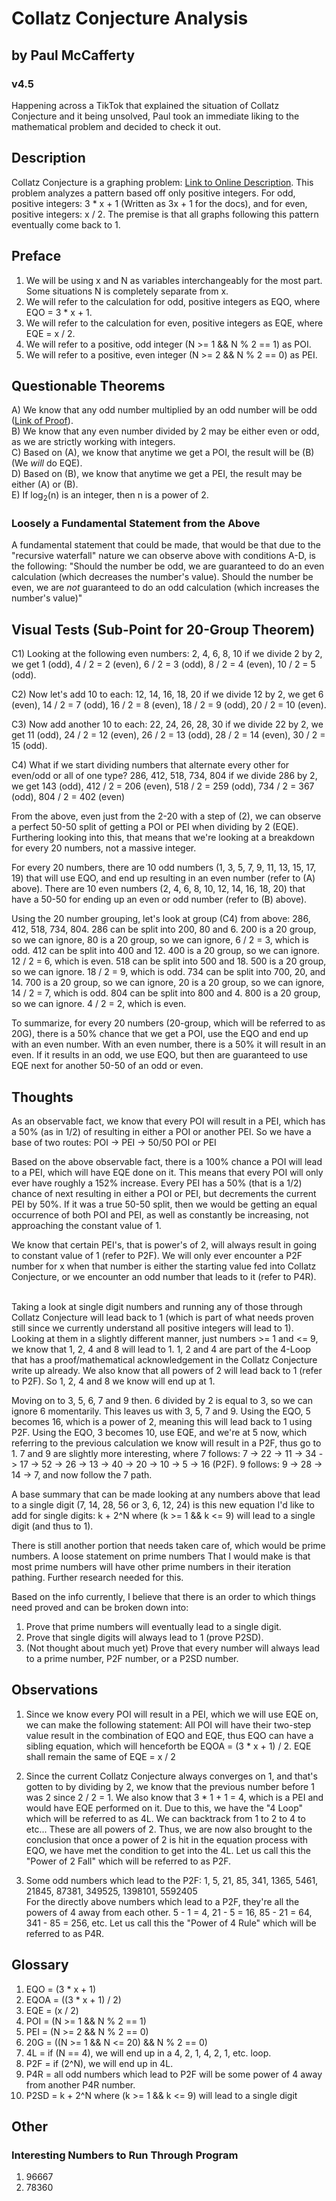 # Collatz Conjecture Analysis
## by Paul McCafferty
### v4.5
Happening across a TikTok that explained the situation of Collatz Conjecture and it being unsolved,
Paul took an immediate liking to the mathematical problem and decided to check it out.

## Description
Collatz Conjecture is a graphing problem: [Link to Online Description](https://www.scirp.org/journal/paperinformation.aspx?paperid=109243#return4).
This problem analyzes a pattern based off only positive integers.
For odd, positive integers: 3 * x + 1 (Written as 3x + 1 for the docs), and for even, positive integers: x / 2.
The premise is that all graphs following this pattern eventually come back to 1.

## Preface
1) We will be using x and N as variables interchangeably for the most part. Some situations N is completely separate from x.
2) We will refer to the calculation for odd, positive integers as EQO, where EQO = 3 * x + 1.
3) We will refer to the calculation for even, positive integers as EQE, where EQE = x / 2.
4) We will refer to a positive, odd integer (N >= 1 && N % 2 == 1) as POI.
5) We will refer to a positive, even integer (N >= 2 && N % 2 == 0) as PEI.

## Questionable Theorems
A) We know that any odd number multiplied by an odd number will be odd ([Link of Proof](https://www.splashlearn.com/math-vocabulary/number-sense/even-and-odd-numbers)).<br />
B) We know that any even number divided by 2 may be either even or odd, as we are strictly working with integers.<br />
C) Based on (A), we know that anytime we get a POI, the result will be (B) (We _will_ do EQE).<br />
D) Based on (B), we know that anytime we get a PEI, the result may be either (A) or (B).<br />
E) If log<sub>2</sub>(n) is an integer, then n is a power of 2.<br />

### Loosely a Fundamental Statement from the Above
A fundamental statement that could be made, that would be that due to the "recursive waterfall" nature we can
observe above with conditions A-D, is the following:
"Should the number be odd, we are guaranteed to do an even calculation (which decreases the number's value).
Should the number be even, we are _not_ guaranteed to do an odd calculation (which increases the number's value)"

## Visual Tests (Sub-Point for 20-Group Theorem)
C1) Looking at the following even numbers:
2, 4, 6, 8, 10
if we divide 2 by 2, we get 1 (odd), 4 / 2 = 2 (even), 6 / 2 = 3 (odd), 8 / 2 = 4 (even), 10 / 2 = 5 (odd).

C2) Now let's add 10 to each:
12, 14, 16, 18, 20
if we divide 12 by 2, we get 6 (even), 14 / 2 = 7 (odd), 16 / 2 = 8 (even), 18 / 2 = 9 (odd), 20 / 2 = 10 (even).

C3) Now add another 10 to each:
22, 24, 26, 28, 30
if we divide 22 by 2, we get 11 (odd), 24 / 2 = 12 (even), 26 / 2 = 13 (odd), 28 / 2 = 14 (even), 30 / 2 = 15 (odd).

C4) What if we start dividing numbers that alternate every other for even/odd or all of one type?
286, 412, 518, 734, 804
if we divide 286 by 2, we get 143 (odd), 412 / 2 = 206 (even), 518 / 2 = 259 (odd), 734 / 2 = 367 (odd), 804 / 2 = 402 (even)

From the above, even just from the 2-20 with a step of (2), we can observe a perfect 50-50 split of getting a POI
or PEI when dividing by 2 (EQE). Furthering looking into this, that means that we're looking at a breakdown for every
20 numbers, not a massive integer.

For every 20 numbers, there are 10 odd numbers (1, 3, 5, 7, 9, 11, 13, 15, 17, 19) that will use EQO, and end up
resulting in an even number (refer to (A) above). There are 10 even numbers (2, 4, 6, 8, 10, 12, 14, 16, 18, 20) that
have a 50-50 for ending up an even or odd number (refer to (B) above).

Using the 20 number grouping, let's look at group (C4) from above: 286, 412, 518, 734, 804.
286 can be split into 200, 80 and 6. 200 is a 20 group, so we can ignore, 80 is a 20 group, so we can ignore, 6 / 2 = 3, which is odd.
412 can be split into 400 and 12. 400 is a 20 group, so we can ignore. 12 / 2 = 6, which is even.
518 can be split into 500 and 18. 500 is a 20 group, so we can ignore. 18 / 2 = 9, which is odd.
734 can be split into 700, 20, and 14. 700 is a 20 group, so we can ignore, 20 is a 20 group, so we can ignore, 14 / 2 = 7, which is odd.
804 can be split into 800 and 4. 800 is a 20 group, so we can ignore. 4 / 2 = 2, which is even.

To summarize, for every 20 numbers (20-group, which will be referred to as 20G), there is a 50% chance that we get
a POI, use the EQO and end up with an even number. With an even number, there is a 50% it will result in an even.
If it results in an odd, we use EQO, but then are guaranteed to use EQE next for another 50-50 of an odd or even.

## Thoughts
As an observable fact, we know that every POI will result in a PEI, which has a 50% (as in 1/2) of resulting in either
a POI or another PEI. So we have a base of two routes:
POI -> PEI -> 50/50 POI or PEI

Based on the above observable fact, there is a 100% chance a POI will lead to a PEI, which will have EQE done on it.
This means that every POI will only ever have roughly a 152% increase. Every PEI has a 50% (that is a 1/2) chance of
next resulting in either a POI or PEI, but decrements the current PEI by 50%. If it was a true 50-50 split, then we would
be getting an equal occurrence of both POI and PEI, as well as constantly be increasing, not approaching the constant
value of 1.

We know that certain PEI's, that is power's of 2, will always result in going to constant value of 1 (refer to P2F).
We will only ever encounter a P2F number for x when that number is either the starting value fed into Collatz Conjecture,
or we encounter an odd number that leads to it (refer to P4R).

<br />
Taking a look at single digit numbers and running any of those through Collatz Conjecture will lead back to 1 (which
is part of what needs proven still since we currently understand all positive integers will lead to 1). Looking at them
in a slightly different manner, just numbers >= 1 and <= 9, we know that 1, 2, 4 and 8 will lead to 1. 1, 2 and 4 are
part of the 4-Loop that has a proof/mathematical acknowledgement in the Collatz Conjecture write up already. We also know
that all powers of 2 will lead back to 1 (refer to P2F). So 1, 2, 4 and 8 we know will end up at 1.

Moving on to 3, 5, 6, 7 and 9 then. 6 divided by 2 is equal to 3, so we can ignore 6 momentarily. This leaves us with
3, 5, 7 and 9. Using the EQO, 5 becomes 16, which is a power of 2, meaning this will lead back to 1 using P2F. Using
the EQO, 3 becomes 10, use EQE, and we're at 5 now, which referring to the previous calculation we know will result in
a P2F, thus go to 1. 7 and 9 are slightly more interesting, where 7 follows: 7 -> 22 -> 11 -> 34 -> 17 -> 52 -> 26 -> 13
-> 40 -> 20 -> 10 -> 5 -> 16 (P2F). 9 follows: 9 -> 28 -> 14 -> 7, and now follow the 7 path.

A base summary that can be made looking at any numbers above that lead to a single digit (7, 14, 28, 56 or 3, 6, 12, 24)
is this new equation I'd like to add for single digits: k + 2^N where (k >= 1 && k <= 9) will lead to a single digit (and
thus to 1).

There is still another portion that needs taken care of, which would be prime numbers. A loose statement on prime numbers
That I would make is that most prime numbers will have other prime numbers in their iteration pathing. Further research
needed for this.


Based on the info currently, I believe that there is an order to which things need proved and can be broken down into:
1) Prove that prime numbers will eventually lead to a single digit.
2) Prove that single digits will always lead to 1 (prove P2SD).
3) (Not thought about much yet) Prove that every number will always lead to a prime number, P2F number, or a P2SD number.

## Observations
1) Since we know every POI will result in a PEI, which we will use EQE on, we can make the following statement:
All POI will have their two-step value result in the combination of EQO and EQE, thus EQO can have a sibling equation,
which will henceforth be EQOA = (3 * x + 1) / 2. EQE shall remain the same of EQE = x / 2

2) Since the current Collatz Conjecture always converges on 1, and that's gotten to by dividing by 2, we know
that the previous number before 1 was 2 since 2 / 2 = 1. We also know that 3 * 1 + 1 = 4, which is a PEI and would have
EQE performed on it. Due to this, we have the "4 Loop" which will be referred to as 4L. We can backtrack from
1 to 2 to 4 to etc... These are all powers of 2. Thus, we are now also brought to the conclusion that once a power
of 2 is hit in the equation process with EQO, we have met the condition to get into the 4L.
Let us call this the "Power of 2 Fall" which will be referred to as P2F.

3) Some odd numbers which lead to the P2F: 1, 5, 21, 85, 341, 1365, 5461, 21845, 87381, 349525, 1398101, 5592405<br />
For the directly above numbers which lead to a P2F, they're all the powers of 4 away from each other.
5 - 1 = 4, 21 - 5 = 16, 85 - 21 = 64, 341 - 85 = 256, etc.
Let us call this the "Power of 4 Rule" which will be referred to as P4R.

## Glossary
1) EQO = (3 * x + 1)
2) EQOA = ((3 * x + 1) / 2)
3) EQE = (x / 2)
4) POI = (N >= 1 && N % 2 == 1)
5) PEI = (N >= 2 && N % 2 == 0)
6) 20G = ((N >= 1 && N <= 20) && N % 2 == 0)
7) 4L = if (N == 4), we will end up in a 4, 2, 1, 4, 2, 1, etc. loop.
8) P2F = if (2^N), we will end up in 4L.
9) P4R = all odd numbers which lead to P2F will be some power of 4 away from another P4R number.
10) P2SD = k + 2^N where (k >= 1 && k <= 9) will lead to a single digit

## Other
### Interesting Numbers to Run Through Program
1) 96667
2) 78360